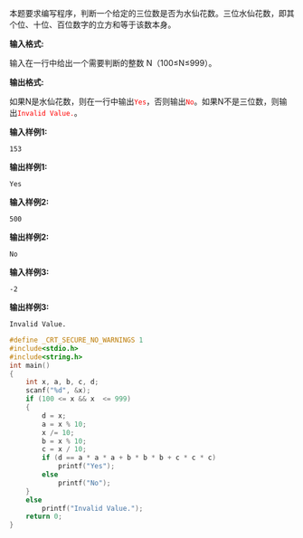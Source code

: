 本题要求编写程序，判断一个给定的三位数是否为水仙花数。三位水仙花数，即其个位、十位、百位数字的立方和等于该数本身。

**输入格式:**

输入在一行中给出一个需要判断的整数 N（100≤N≤999）。

**输出格式:**

如果N是水仙花数，则在一行中输出<span style="color: red;">`Yes`</span>，否则输出<span style="color: red;">`No`</span>。如果N不是三位数，则输出<span style="color: red;">`Invalid Value.`</span>。

**输入样例1:**

`153`

**输出样例1:**

`Yes`

**输入样例2:**

`500`

**输出样例2:**

`No`

**输入样例3:**

`-2`

**输出样例3:**

`Invalid Value.`


```c
#define _CRT_SECURE_NO_WARNINGS 1
#include<stdio.h>
#include<string.h>
int main()
{
    int x, a, b, c, d;
    scanf("%d", &x);
    if (100 <= x && x  <= 999)
    {
        d = x;
        a = x % 10;
        x /= 10;
        b = x % 10;
        c = x / 10;
        if (d == a * a * a + b * b * b + c * c * c)
            printf("Yes");
        else
            printf("No");
    }
    else
        printf("Invalid Value.");
    return 0;
}
```